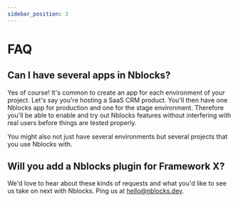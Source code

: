 ```yaml
---
sidebar_position: 3
---
```


# FAQ

## Can I have several apps in Nblocks?
Yes of course! It's common to create an app for each environment of your project. Let's say you're hosting a SaaS CRM product. You'll then have one Nblocks app for production and one for the stage environment. Therefore you'll be able to enable and try out Nblocks features without interfering with real users before things are tested properly.

You might also not just have several environments but several projects that you use Nblocks with.

## Will you add a Nblocks plugin for Framework X?
We'd love to hear about these kinds of requests and what you'd like to see us take on next with Nblocks. Ping us at hello@nblocks.dev.
